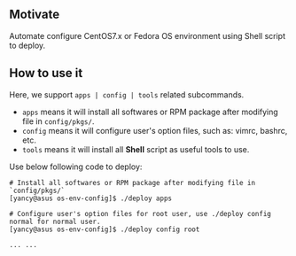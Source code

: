 ## Motivate

Automate configure CentOS7.x or Fedora OS environment using Shell script to deploy.

## How to use it

Here, we support `apps | config | tools` related subcommands.

* `apps` means it will install all softwares or RPM package after modifying file in `config/pkgs/`.
* `config` means it will configure user's option files, such as: vimrc, bashrc, etc.
* `tools` means it will install all **Shell** script as useful tools to use.

Use below following code to deploy:
```
# Install all softwares or RPM package after modifying file in `config/pkgs/`
[yancy@asus os-env-config]$ ./deploy apps

# Configure user's option files for root user, use ./deploy config normal for normal user.
[yancy@asus os-env-config]$ ./deploy config root

... ...
```
